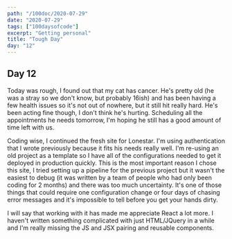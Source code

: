 ```yaml
---
path: "/100doc/2020-07-29"
date: "2020-07-29"
tags: ["100daysofcode"]
excerpt: "Getting personal"
title: "Tough Day"
day: "12"
---
```


## Day 12

Today was rough, I found out that my cat has cancer. He's pretty old (he was a stray so we don't know, but probably 16ish) and has been having a few health issues so it's not out of nowhere, but it still hit really hard. He's been acting fine though, I don't think he's hurting. Scheduling all the appointments he needs tomorrow, I'm hoping he still has a good amount of time left with us.

Coding wise, I continued the fresh site for Lonestar. I'm using authentication that I wrote previously because it fits his needs really well. I'm re-using an old project as a template so I have all of the configurations needed to get it deployed in production quickly. This is the most important reason I chose this site, I tried setting up a pipeline for the previous project but it wasn't the easiest to debug (it was written by a team of people who had only been coding for 2 months) and there was too much uncertainty. It's one of those things that could require one configuration change or four days of chasing error messages and it's impossible to tell before you get your hands dirty.

I will say that working with it has made me appreciate React a lot more. I haven't written something complicated with just HTML/JQuery in a while and I'm really missing the JS and JSX pairing and reusable components.
